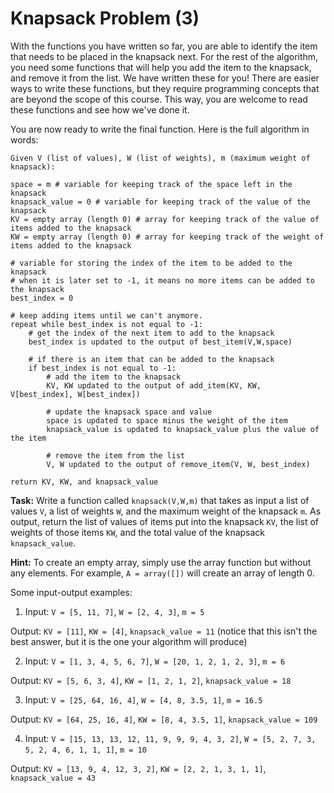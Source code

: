 # Knapsack Problem (3)

With the functions you have written so far, you are able to identify the item that needs to be placed in the knapsack next. For the rest of the algorithm, you need some functions that will help you add the item to the knapsack, and remove it from the list. We have written these for you! There are easier ways to write these functions, but they require programming concepts that are beyond the scope of this course. This way, you are welcome to read these functions and see how we've done it. 

You are now ready to write the final function. Here is the full algorithm in words:
```
Given V (list of values), W (list of weights), m (maximum weight of knapsack):

space = m # variable for keeping track of the space left in the knapsack
knapsack_value = 0 # variable for keeping track of the value of the knapsack
KV = empty array (length 0) # array for keeping track of the value of items added to the knapsack
KW = empty array (length 0) # array for keeping track of the weight of items added to the knapsack

# variable for storing the index of the item to be added to the knapsack
# when it is later set to -1, it means no more items can be added to the knapsack
best_index = 0

# keep adding items until we can't anymore. 
repeat while best_index is not equal to -1:
    # get the index of the next item to add to the knapsack
    best_index is updated to the output of best_item(V,W,space)
    
    # if there is an item that can be added to the knapsack
    if best_index is not equal to -1:
        # add the item to the knapsack
        KV, KW updated to the output of add_item(KV, KW, V[best_index], W[best_index])
        
        # update the knapsack space and value
        space is updated to space minus the weight of the item
        knapsack_value is updated to knapsack_value plus the value of the item
        
        # remove the item from the list
        V, W updated to the output of remove_item(V, W, best_index)
        
return KV, KW, and knapsack_value
```

**Task:** Write a function called `knapsack(V,W,m)` that takes as input a list of values `V`, a list of weights `W`, and the maximum weight of the knapsack `m`. As output, return the list of values of items put into the knapsack `KV`, the list of weights of those items `KW`, and the total value of the knapsack `knapsack_value`.

**Hint:** To create an empty array, simply use the array function but without any elements. For example, `A = array([])` will create an array of length 0. 

Some input-output examples:

1. Input: `V = [5, 11, 7]`, `W = [2, 4, 3]`, `m = 5`

Output: `KV = [11]`, `KW = [4]`, `knapsack_value = 11` (notice that this isn't the best answer, but it is the one your algorithm will produce)

2. Input: `V = [1, 3, 4, 5, 6, 7]`, `W = [20, 1, 2, 1, 2, 3]`, `m = 6`

Output: `KV = [5, 6, 3, 4]`, `KW = [1, 2, 1, 2]`, `knapsack_value = 18`

3. Input: `V = [25, 64, 16, 4]`, `W = [4, 8, 3.5, 1]`, `m = 16.5`

Output: `KV = [64, 25, 16, 4]`, `KW = [8, 4, 3.5, 1]`, `knapsack_value = 109`

4. Input: `V = [15, 13, 13, 12, 11, 9, 9, 9, 4, 3, 2]`, `W = [5, 2, 7, 3, 5, 2, 4, 6, 1, 1, 1]`, `m = 10`

Output: `KV = [13, 9, 4, 12, 3, 2]`, `KW = [2, 2, 1, 3, 1, 1]`, `knapsack_value = 43`
